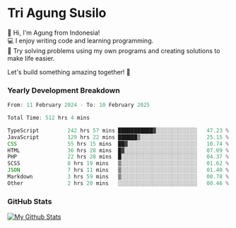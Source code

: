 # Tri Agung Susilo

👋 Hi, I'm Agung from Indonesia!<br>
💻 I enjoy writing code and learning programming.<br>
🧠 Try solving problems using my own programs and creating solutions to make life easier.

Let's build something amazing together! 🚀

### Yearly Development Breakdown

<!--START_SECTION:waka-->

```TypeScript JavaScript PHP
From: 11 February 2024 - To: 10 February 2025

Total Time: 512 hrs 4 mins

TypeScript         242 hrs 57 mins ███████████▓░░░░░░░░░░░░░   47.23 %
JavaScript         129 hrs 22 mins ██████▒░░░░░░░░░░░░░░░░░░   25.15 %
CSS                55 hrs 15 mins  ██▓░░░░░░░░░░░░░░░░░░░░░░   10.74 %
HTML               36 hrs 28 mins  █▓░░░░░░░░░░░░░░░░░░░░░░░   07.09 %
PHP                22 hrs 28 mins  █░░░░░░░░░░░░░░░░░░░░░░░░   04.37 %
SCSS               8 hrs 19 mins   ▒░░░░░░░░░░░░░░░░░░░░░░░░   01.62 %
JSON               7 hrs 11 mins   ▒░░░░░░░░░░░░░░░░░░░░░░░░   01.40 %
Markdown           3 hrs 59 mins   ▒░░░░░░░░░░░░░░░░░░░░░░░░   00.78 %
Other              2 hrs 20 mins   ░░░░░░░░░░░░░░░░░░░░░░░░░   00.46 %
```

<!--END_SECTION:waka-->

### GitHub Stats

[![My Github Stats](https://github-readme-stats.vercel.app/api?username=triagung128&show_icons=true&hide=contribs,issues&count_private=true&theme=tokyonight)](https://github.com/triagung128)

<!-- [![Top Langs](https://github-readme-stats.vercel.app/api/top-langs/?username=triagung128&layout=compact)](https://github.com/triagung128) -->
